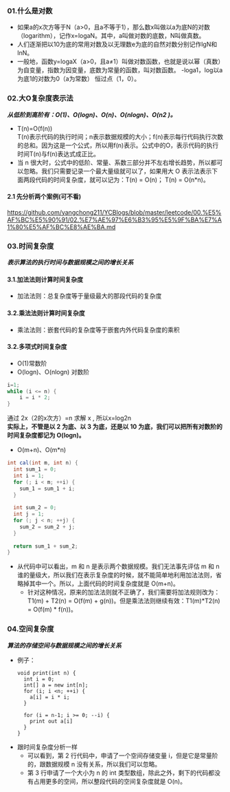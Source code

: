 ### 01.什么是对数
- 如果a的x次方等于N（a>0，且a不等于1），那么数x叫做以a为底N的对数（logarithm），记作x=logaN。其中，a叫做对数的底数，N叫做真数。
- 人们逐渐把以10为底的常用对数及以无理数e为底的自然对数分别记作lgN和lnN。
- 一般地，函数y=logaX（a>0，且a≠1）叫做对数函数，也就是说以幂（真数）为自变量，指数为因变量，底数为常量的函数，叫对数函数。
-loga1，log以a为底1的对数为0（a为常数） 恒过点（1，0）。

### 02.大O复杂度表示法
***从低阶到高阶有：O(1)、O(logn)、O(n)、O(nlogn)、O(n2 )。***
- T(n)=O(f(n))  
T(n)表示代码的执行时间；n表示数据规模的大小；f(n)表示每行代码执行次数的总和。因为这是一个公式，所以用f(n)表示。公式中的O，表示代码的执行时间T(n)与f(n)表达式成正比。
- 当 n 很大时，公式中的低阶、常量、系数三部分并不左右增长趋势，所以都可以忽略。我们只需要记录一个最大量级就可以了，如果用大 O 表示法表示下面两段代码的时间复杂度，就可以记为：T(n) = O(n)； T(n) = O(n*n)。

#### 2.1 先分析两个案例(可不看)
https://github.com/yangchong211/YCBlogs/blob/master/leetcode/00.%E5%AF%BC%E5%90%91/02.%E7%AE%97%E6%B3%95%E5%9F%BA%E7%A1%80%E5%AF%BC%E8%AE%BA.md

### 03.时间复杂度
***表示算法的执行时间与数据规模之间的增长关系***

#### 3.1.加法法则计算时间复杂度
- 加法法则：总复杂度等于量级最大的那段代码的复杂度

#### 3.2.乘法法则计算时间复杂度
- 乘法法则：嵌套代码的复杂度等于嵌套内外代码复杂度的乘积

#### 3.2.多项式时间复杂度
- O(1)常数阶 
- O(logn)、O(nlogn) 对数阶
```java
i=1;
while (i <= n) {
    i = i * 2;
}
```
通过 2x（2的x次方）=n 求解 x , 所以x=log2n   
**实际上，不管是以 2 为底、以 3 为底，还是以 10 为底，我们可以把所有对数阶的时间复杂度都记为 O(logn)。**

- O(m+n)、O(m*n)
```java
int cal(int m, int n) {
  int sum_1 = 0;
  int i = 1;
  for (; i < m; ++i) {
    sum_1 = sum_1 + i;
  }
 
  int sum_2 = 0;
  int j = 1;
  for (; j < n; ++j) {
    sum_2 = sum_2 + j;
  }
 
  return sum_1 + sum_2;
}
```
 - 从代码中可以看出，m 和 n 是表示两个数据规模。我们无法事先评估 m 和 n 谁的量级大，所以我们在表示复杂度的时候，就不能简单地利用加法法则，省略掉其中一个。所以，上面代码的时间复杂度就是 O(m+n)。
    - 针对这种情况，原来的加法法则就不正确了，我们需要将加法规则改为：T1(m) + T2(n) = O(f(m) + g(n))。但是乘法法则继续有效：T1(m)*T2(n) = O(f(m) * f(n))。


### 04.空间复杂度
***算法的存储空间与数据规模之间的增长关系***
- 例子：
    ```
    void print(int n) {
      int i = 0;
      int[] a = new int[n];
      for (i; i <n; ++i) {
        a[i] = i * i;
      }
     
      for (i = n-1; i >= 0; --i) {
        print out a[i]
      }
    }
    ```
- 跟时间复杂度分析一样
    - 可以看到，第 2 行代码中，申请了一个空间存储变量 i，但是它是常量阶的，跟数据规模 n 没有关系，所以我们可以忽略。
    - 第 3 行申请了一个大小为 n 的 int 类型数组，除此之外，剩下的代码都没有占用更多的空间，所以整段代码的空间复杂度就是 O(n)。